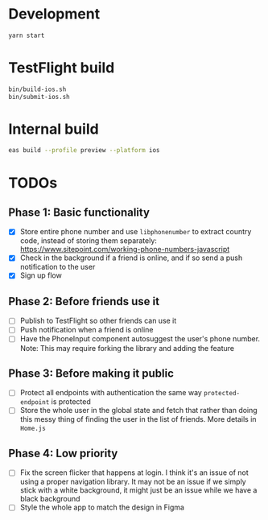 # Development

```sh
yarn start
```

# TestFlight build

```sh
bin/build-ios.sh
bin/submit-ios.sh
```

# Internal build

```sh
eas build --profile preview --platform ios
```

# TODOs
## Phase 1: Basic functionality
- [x] Store entire phone number and use `libphonenumber` to extract country code, instead of storing them separately: https://www.sitepoint.com/working-phone-numbers-javascript
- [x] Check in the background if a friend is online, and if so send a push notification to the user
- [x] Sign up flow

## Phase 2: Before friends use it
- [ ] Publish to TestFlight so other friends can use it
- [ ] Push notification when a friend is online
- [ ] Have the PhoneInput component autosuggest the user's phone number. Note: This may require forking the library and adding the feature

## Phase 3: Before making it public
- [ ] Protect all endpoints with authentication the same way `protected-endpoint` is protected
- [ ] Store the whole user in the global state and fetch that rather than doing this messy thing of finding the user in the list of friends. More details in `Home.js`

## Phase 4: Low priority
- [ ] Fix the screen flicker that happens at login. I think it's an issue of not using a proper navigation library. It may not be an issue if we simply stick with a white background, it might just be an issue while we have a black background
- [ ] Style the whole app to match the design in Figma